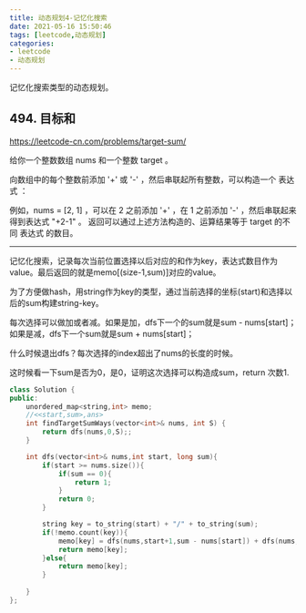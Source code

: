 ```yaml
---
title: 动态规划4-记忆化搜索
date: 2021-05-16 15:50:46
tags: [leetcode,动态规划]
categories: 
- leetcode
- 动态规划
---
```

记忆化搜索类型的动态规划。
<!---more--->

## 494. 目标和
https://leetcode-cn.com/problems/target-sum/

给你一个整数数组 nums 和一个整数 target 。

向数组中的每个整数前添加 '+' 或 '-' ，然后串联起所有整数，可以构造一个 表达式 ：

例如，nums = [2, 1] ，可以在 2 之前添加 '+' ，在 1 之前添加 '-' ，然后串联起来得到表达式 "+2-1" 。
返回可以通过上述方法构造的、运算结果等于 target 的不同 表达式 的数目。

---
记忆化搜索，记录每次当前位置选择以后对应的和作为key，表达式数目作为value。最后返回的就是memo[(size-1,sum)]对应的value。

为了方便做hash，用string作为key的类型，通过当前选择的坐标(start)和选择以后的sum构建string-key。

每次选择可以做加或者减。如果是加，dfs下一个的sum就是sum - nums[start]；如果是减，dfs下一个sum就是sum + nums[start]；

什么时候退出dfs？每次选择的index超出了nums的长度的时候。

这时候看一下sum是否为0，是0，证明这次选择可以构造成sum，return 次数1.

```C++
class Solution {
public:
    unordered_map<string,int> memo;
    //<<start,sum>,ans>
    int findTargetSumWays(vector<int>& nums, int S) {
        return dfs(nums,0,S);;
    }

    int dfs(vector<int>& nums,int start, long sum){
        if(start >= nums.size()){
            if(sum == 0){
                return 1;
            }
            return 0;
        }

        string key = to_string(start) + "/" + to_string(sum);
        if(!memo.count(key)){
            memo[key] = dfs(nums,start+1,sum - nums[start]) + dfs(nums,start+1,sum + nums[start]);
            return memo[key];
        }else{
            return memo[key];
        }
        
    }
};
```